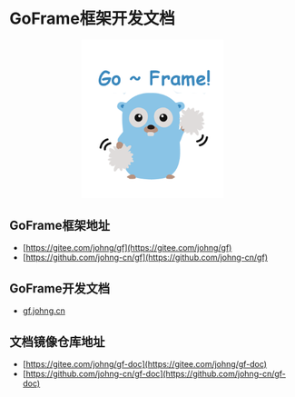 # GoFrame框架开发文档
<div align=center>
<img src="cover.png" width="250"/>
</div>

## GoFrame框架地址
  * [https://gitee.com/johng/gf](https://gitee.com/johng/gf)
  * [https://github.com/johng-cn/gf](https://github.com/johng-cn/gf)

## GoFrame开发文档
  * [gf.johng.cn](http://gf.johng.cn)

## 文档镜像仓库地址
  * [https://gitee.com/johng/gf-doc](https://gitee.com/johng/gf-doc)
  * [https://github.com/johng-cn/gf-doc](https://github.com/johng-cn/gf-doc)
